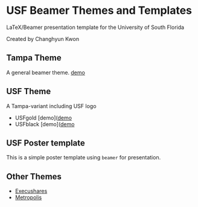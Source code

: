 # USF Beamer Themes and Templates
LaTeX/Beamer presentation template for the University of South Florida

Created by Changhyun Kwon

## Tampa Theme

A general beamer theme. [demo](https://github.com/STOM-Group/USF-Beamer-Template/raw/master/Tampa-beamer-theme/Tampa-example.pdf)

## USF Theme

A Tampa-variant including USF logo
- USFgold [demo]([demo](https://github.com/STOM-Group/USF-Beamer-Template/raw/master/USF-beamer-theme/USFgold-example.pdf)
- USFblack [demo]([demo](https://github.com/STOM-Group/USF-Beamer-Template/raw/master/USF-beamer-theme/USFblack-example.pdf)

## USF Poster template

This is a simple poster template using `beamer` for presentation.


## Other Themes

- [Execushares](https://github.com/hamaluik/Beamer-Theme-Execushares)
- [Metropolis](https://github.com/matze/mtheme)
